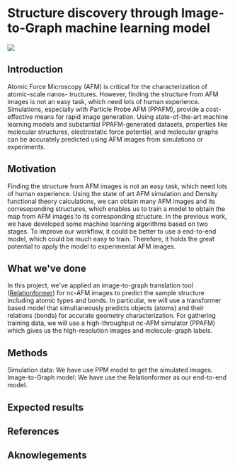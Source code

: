 # Structure discovery through Image-to-Graph machine learning model

![](https://cdn.jsdelivr.net/gh/HuangJiaLian/DataBase0@master/uPic/2024-12-17-19-30-Hello.png)

## Introduction

Atomic Force Microscopy (AFM) is critical for the characterization of atomic-scale nanos-
tructures. However, finding the structure from AFM images is not an easy task, which need lots of human experience. Simulations, especially with Particle Probe AFM (PPAFM), provide a cost-effective means for rapid image generation. Using state-of-the-art machine learning models and substantial
PPAFM-generated datasets, properties like molecular structures, electrostatic force potential, and
molecular graphs can be accurately predicted using AFM images from simulations or experiments.

## Motivation

Finding the structure from AFM images is not an easy task, which need lots of human experience. Using the state of art AFM simulation and Density functional theory calculations, we can obtain many AFM images and its corresoponding structures, which enables us to train a model to obtain the map from AFM images to its corresponding structure. In the previous work, we have developed some machine learning algorithms based on two stages. To improve our workflow, it could be better to use a end-to-end model, which could be much easy to train. Therefore, it holds the great potential to apply the model to experimental AFM images. 


## What we've done

In this project, we've applied an image-to-graph translation tool ([Relationformer](https://github.com/suprosanna/relationformer)) for nc-AFM images to predict the sample structure including atomic types and bonds. In particular, we will use a transformer based model that simultaneously predicts objects (atoms) and their relations (bonds) for accurate geometry characterization. For gathering training data, we will use a high-throughput nc-AFM simulator (PPAFM) which gives us the high-resolution images and molecule-graph labels.

## Methods

Simulation data: We have use PPM model to get the simulated images. 
Image-to-Graph model: We have use the Relationformer as our end-to-end model. 

## Expected results

## References

## Aknowlegements
